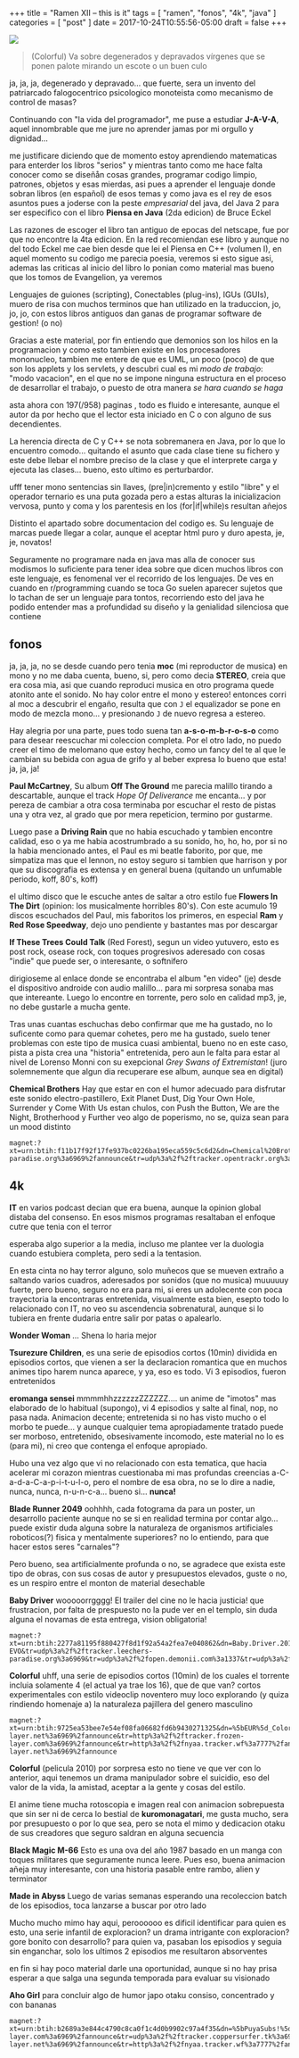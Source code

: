 +++
title      = "Ramen XII – this is it"
tags       = [ "ramen", "fonos", "4k", "java" ]
categories = [ "post" ]
date       = 2017-10-24T10:55:56-05:00
draft      = false
+++

![](/img/colorful.jpg)

> (Colorful) Va sobre degenerados y depravados vírgenes que se ponen palote mirando un
> escote o un buen culo

ja, ja, ja, degenerado y depravado... que fuerte, sera un invento del patriarcado
falogocentrico psicologico monoteista como mecanismo de control de masas?

Continuando con "la vida del programador", me puse a estudiar **J-A-V-A**, aquel
innombrable que me jure no aprender jamas por mi orgullo y dignidad...

me justificare diciendo que de momento estoy aprendiendo matematicas para
enterder los libros "serios" y mientras tanto como me hace falta conocer como se
diseñån cosas grandes, programar codigo limpio, patrones, objetos y esas
mierdas, asi pues a aprender el lenguaje donde sobran libros (en español) de esos
temas y como java es el rey de esos asuntos pues a joderse con la peste
*empresarial* del java, del Java 2 para ser especifico con el libro **Piensa en
Java** (2da edicion) de Bruce Eckel

Las razones de escoger el libro tan antiguo de epocas del netscape, fue por que
no encontre la 4ta edicion. En la red recomiendan ese libro y aunque no del
todo Eckel me cae bien desde que lei el Piensa en C++ (volumen I), en aquel
momento su codigo me parecia poesia, veremos si esto sigue asi, ademas las
criticas al inicio del libro lo ponian como material mas bueno que los tomos de
Evangelion, ya veremos

Lenguajes de guiones (scripting), Conectables (plug-ins), IGUs (GUIs), muero de
risa con muchos terminos que han utilizado en la traduccion, jo, jo, jo, con
estos libros antiguos dan ganas de programar software de gestion! (o no)

Gracias a este material, por fin entiendo que demonios son los hilos en la
programacion y como esto tambien existe en los procesadores mononucleo, tambien
me entere de que es UML, un poco (poco) de que son los applets y los servlets, y
descubri cual es mi *modo de trabajo*: "modo vacacion", en el que no se impone
ninguna estructura en el proceso de desarrollar el trabajo, o puesto de otra
manera *se hara cuando se haga*

asta ahora con 197(/958) paginas , todo es fluido e interesante, aunque el autor da por
hecho que el lector esta iniciado en C o con alguno de sus decendientes.

La herencia directa de C y C++ se nota sobremanera en Java, por lo que lo
encuentro comodo... quitando el asunto que cada clase tiene su fichero y este
debe llebar el nombre preciso de la clase y que el interprete carga y ejecuta
las clases... bueno, esto ultimo es perturbardor.

ufff tener mono sentencias sin llaves, (pre|in)cremento y estilo "libre" y
el operador ternario es una puta gozada pero a estas alturas la inicializacion
vervosa, punto y coma y los parentesis en los (for|if|while)s resultan añejos

Distinto el apartado sobre documentacion del codigo es. Su lenguaje de marcas
puede llegar a colar, aunque el aceptar html puro y duro apesta, je, je,
novatos!

Seguramente no programare nada en java mas alla de conocer sus modismos lo
suficiente para tener idea sobre que dicen muchos libros con este lenguaje, es
fenomenal ver el recorrido de los lenguajes. De ves en cuando en r/programming
cuando se toca Go suelen aparecer sujetos que lo tachan de ser un lenguaje para
tontos, recorriendo esto del java he podido entender mas a profundidad su diseño
y la genialidad silenciosa que contiene

## fonos

ja, ja, ja, no se desde cuando pero tenia **moc** (mi reproductor de musica) en
mono y no me daba cuenta, bueno, si, pero como decia **STEREO**, creia que era
cosa mia, asi que cuando reproduci musica en otro programa quede atonito ante el
sonido. No hay color entre el mono y estereo! entonces corri al moc a descubrir
el engaño, resulta que con `J` el equalizador se pone en modo de mezcla
mono... y presionando `J` de nuevo regresa a estereo.

Hay alegria por una parte, pues todo suena tan **a-s-o-m-b-r-o-s-o** como para
desear reescuchar mi coleccion completa. Por el otro lado, no puedo creer el timo
de melomano que estoy hecho, como un fancy del te al que le cambian su bebida
con agua de grifo y al beber expresa lo bueno que esta! ja, ja, ja!

**Paul McCartney**, Su album **Off The Ground** me parecia malillo tirando a
descartable, aunque el track *Hope Of Deliverance* me encanta... y por pereza
de cambiar a otra cosa terminaba por escuchar el resto de pistas una y otra vez,
al grado que por mera repeticion, termino por gustarme.

Luego pase a **Driving Rain** que no habia escuchado y tambien encontre calidad,
eso o ya me habia acostrumbrado a su sonido, ho, ho, ho, por si no la habia
mencionado antes, el Paul es mi beatle faborito, por que, me simpatiza mas que
el lennon, no estoy seguro si tambien que harrison y por que su discografia es
extensa y en general buena (quitando un unfumable periodo, koff, 80's, koff)

el ultimo disco que le escuche antes de saltar a otro estilo fue **Flowers In
The Dirt** (opinion: los musicalmente horribles 80's). Con este acumulo 19
discos escuchados del Paul, mis faboritos los primeros, en especial **Ram** y **Red
Rose Speedway**, dejo uno pendiente y bastantes mas por descargar

**If These Trees Could Talk** (Red Forest), segun un video yutuvero, esto es
post rock, osease rock, con toques progresivos aderesado con cosas "indie" que
puede ser, o interesante, o softnifero

dirigioseme al enlace donde se encontraba el album "en video" (je) desde el
dispositivo androide con audio malillo... para mi sorpresa sonaba mas que
intereante. Luego lo encontre en torrente, pero solo en calidad mp3, je, no debe
gustarle a mucha gente.

Tras unas cuantas eschuchas debo confirmar que me ha gustado, no lo suficente
como para quemar cohetes, pero me ha gustado, suelo tener problemas con este
tipo de musica cuasi ambiental, bueno no en este caso, pista a pista crea una
"historia" entretenida, pero aun le falta para estar al nivel de Lorenso Monni
con su exepcional *Grey Swans of Extremistan*! (juro solemnemente que algun dia
recuperare ese album, aunque sea en digital)

**Chemical Brothers** Hay que estar en con el humor adecuado para disfrutar
este sonido electro-pastillero, Exit Planet Dust, Dig Your Own Hole, Surrender y
Come With Us estan chulos, con Push the Button, We are the Night, Brotherhood y
Further veo algo de poperismo, no se, quiza sean para un mood distinto

    magnet:?xt=urn:btih:f11b17f92f17fe937bc0226ba195eca559c5c6d2&dn=Chemical%20Brothers&tr=udp%3a%2f%2f9.rarbg.com%3a2710%2fannounce&tr=udp%3a%2f%2ftracker.leechers-paradise.org%3a6969%2fannounce&tr=udp%3a%2f%2ftracker.opentrackr.org%3a1337%2fannounce&tr=udp%3a%2f%2fexplodie.org%3a6969%2fannounce&tr=udp%3a%2f%2ftracker.coppersurfer.tk%3a6969%2fannounce&tr=udp%3a%2f%2ftracker.zer0day.to%3a1337%2fannounce

## 4k

**IT** en varios podcast decian que era buena, aunque la opinion global distaba
del consenso. En esos mismos programas resaltaban el enfoque cutre que tenia con
el terror

esperaba algo superior a la media, incluso me plantee ver la duologia cuando estubiera
completa, pero sedi a la tentasion.

En esta cinta no hay terror alguno, solo muñecos que se mueven extraño a
saltando varios cuadros, aderesados por sonidos (que no musica) muuuuuy fuerte,
pero bueno, seguro no era para mi, si eres un adolecente con poca trayectoria la
encontraras entretenida, visualmente esta bien, esepto todo lo relacionado con
IT, no veo su ascendencia sobrenatural, aunque si lo tubiera en frente dudaria
entre salir por patas o apalearlo.

**Wonder Woman** ... Shena lo haria mejor

**Tsurezure Children**, es una serie de episodios cortos (10min) dividida en
episodios cortos, que vienen a ser la declaracion romantica que en muchos animes
tipo harem nunca aparece, y ya, eso es todo. Vi 3 episodios, fueron entretenidos

**eromanga sensei** mmmmhhzzzzzzZZZZZZ.... un anime de "imotos" mas elaborado de
lo habitual (supongo), vi 4 episodios y salte al final, nop, no pasa
nada. Animacion decente; entretenida si no has visto mucho o el morbo te
puede... y aunque cualquier tema apropiadamente tratado puede ser morboso,
entretenido, obsesivamente incomodo, este material no lo es (para mi), ni creo que
contenga el enfoque apropiado.

Hubo una vez algo que vi no relacionado con esta tematica, que hacia acelerar mi
corazon mientras cuestionaba mi mas profundas creencias
a-C-a-d-a-C-a-p-i-t-u-l-o, pero el nombre de esa obra, no se lo dire a nadie,
nunca, nunca, n-u-n-c-a... bueno si... **nunca!**

**Blade Runner 2049** oohhhh, cada fotograma da para un poster, un desarrollo
paciente aunque no se si en realidad termina por contar algo... puede existir
duda alguna sobre la naturaleza de organismos artificiales roboticos(?) fisica y
mentalmente superiores? no lo entiendo, para que hacer estos seres "carnales"?

Pero bueno, sea artificialmente profunda o no, se agradece que exista este tipo
de obras, con sus cosas de autor y presupuestos elevados, guste o no, es un
respiro entre el monton de material desechable

**Baby Driver** wooooorrgggg! El trailer del cine no le hacia justicia! que
frustracion, por falta de prespuesto no la pude ver en el templo, sin duda
alguna el novamas de esta entrega, vision obligatoria!

    magnet:?xt=urn:btih:2277a81195f880427f8d1f92a54a2fea7e040862&dn=Baby.Driver.2017.HDRip.XviD.AC3-EVO&tr=udp%3a%2f%2ftracker.leechers-paradise.org%3a6969&tr=udp%3a%2f%2fopen.demonii.com%3a1337&tr=udp%3a%2f%2fexodus.desync.com%3a6969&tr=udp%3a%2f%2fzer0day.ch%3a1337&tr=udp%3a%2f%2ftracker.coppersurfer.tk%3a6969

**Colorful** uhff, una serie de episodios cortos (10min) de los cuales el
torrente incluia solamente 4 (el actual ya trae los 16), que de que van?
cortos experimentales con estilo videoclip noventero muy loco explorando (y
quiza rindiendo homenaje a) la naturaleza pajillera del genero masculino

    magnet:?xt=urn:btih:9725ea53bee7e54ef08fa06682fd6b9430271325&dn=%5bEUR%5d_Colorful&tr=http%3a%2f%2ftracker.frozen-layer.net%3a6969%2fannounce&tr=http%3a%2f%2ftracker.frozen-layer.com%3a6969%2fannounce&tr=http%3a%2f%2fnyaa.tracker.wf%3a7777%2fannounce&tr=http%3a%2f%2ftracker.frozen-layer.net%3a6969%2fannounce

**Colorful** (pelicula 2010) por sorpresa esto no tiene ve que ver con lo
anterior, aqui tenemos un drama manipulador sobre el suicidio, eso del valor de
la vida, la amistad, aceptar a la gente y cosas del estilo.

El anime tiene mucha rotoscopia e imagen real con animacion sobrepuesta que sin
ser ni de cerca lo bestial de **kuromonagatari**, me gusta mucho, sera por
presupuesto o por lo que sea, pero se nota el mimo y dedicacion otaku de sus
creadores que seguro saldran en alguna secuencia

**Black Magic M-66** Esto es una ova del año 1987 basado en un manga con toques
militares que seguramente nunca leere. Pues eso, buena animacion añeja muy
interesante, con una historia pasable entre rambo, alien y terminator

**Made in Abyss** Luego de varias semanas esperando una recoleccion batch de los
episodios, toca lanzarse a buscar por otro lado

Mucho mucho mimo hay aqui, peroooooo es dificil identificar para quien es esto,
una serie infantil de exploracion? un drama intrigante con exploracion? gore
bonito con desarrollo? para quien va, pasaban los episodios y seguia sin
enganchar, solo los ultimos 2 episodios me resultaron absorventes

en fin si hay poco material darle una oportunidad, aunque si no hay prisa
esperar a que salga una segunda temporada para evaluar su visionado

**Aho Girl** para concluir algo de humor japo otaku consiso, concentrado y con bananas

    magnet:?xt=urn:btih:b2689a3e844c4790c8ca0f1c4d0b9902c97a4f35&dn=%5bPuyaSubs!%5d%20Aho%20Girl%20%5bBatch%5d&tr=http%3a%2f%2fanidex.moe%3a6969%2fannounce&tr=http%3a%2f%2ftracker.frozen-layer.com%3a6969%2fannounce&tr=udp%3a%2f%2ftracker.coppersurfer.tk%3a6969%2fannounce&tr=http%3a%2f%2ftracker.frozen-layer.net%3a6969%2fannounce&tr=http%3a%2f%2fnyaa.tracker.wf%3a7777%2fannounce&tr=udp%3a%2f%2ftracker.opentrackr.org%3a1337%2fannounce
